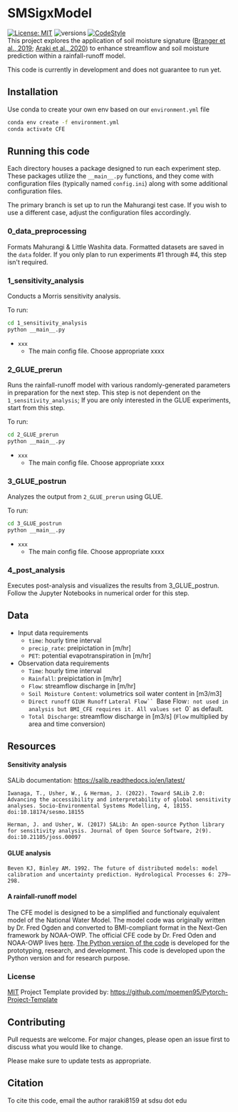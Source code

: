# SMSigxModel
[![License: MIT](https://img.shields.io/badge/License-MIT-yellow.svg)](https://opensource.org/licenses/MIT) ![versions](https://img.shields.io/pypi/pyversions/hydra-core.svg) [![CodeStyle](https://img.shields.io/badge/code%20style-Black-black)]()  
This project explores the application of soil moisture signature ([Branger et al., 2019](https://doi.org/10.1002/hyp.13645); [Araki et al., 2020](https://onlinelibrary.wiley.com/doi/full/10.1002/hyp.14553)) to enhance streamflow and soil moisture prediction within a rainfall-runoff model.

This code is currently in development and does not guarantee to run yet. 

## Installation
Use conda to create your own env based on our ```environment.yml``` file

```bash
conda env create -f environment.yml
conda activate CFE
```

## Running this code
Each directory houses a package designed to run each experiment step. These packages utilize the `__main__.py` functions, and they come with configuration files (typically named `config.ini`) along with some additional configuration files.

The primary branch is set up to run the Mahurangi test case. If you wish to use a different case, adjust the configuration files accordingly.

### 0_data_preprocessing
Formats Mahurangi & Little Washita data. Formatted datasets are saved in the `data` folder. If you only plan to run experiments #1 through #4, this step isn't required.

### 1_sensitivity_analysis
Conducts a Morris sensitivity analysis.

To run:
```bash
cd 1_sensitivity_analysis
python __main__.py
```

- ```xxx```
    - The main config file. Choose appropriate xxxx

### 2_GLUE_prerun
Runs the rainfall-runoff model with various randomly-generated parameters in preparation for the next step. This step is not dependent on the `1_sensitivity_analysis`; If you are only interested in the GLUE experiments, start from this step.  

To run:
```bash
cd 2_GLUE_prerun
python __main__.py
```

- ```xxx```
    - The main config file. Choose appropriate xxxx

### 3_GLUE_postrun 
Analyzes the output from `2_GLUE_prerun` using GLUE.

To run:
```bash
cd 3_GLUE_postrun
python __main__.py
```

- ```xxx```
    - The main config file. Choose appropriate xxxx

### 4_post_analysis
Executes post-analysis and visualizes the results from 3_GLUE_postrun. Follow the Jupyter Notebooks in numerical order for this step.

## Data
- Input data requirements
  - `time`: hourly time interval
  - `precip_rate`: preipictation in [m/hr]
  - `PET`: potential evapotranspiration in [m/hr]
- Observation data requirements
  - `Time`: hourly time interval
  - `Rainfall`: preipictation in [m/hr]
  - `Flow`: streamflow discharge in [m/hr]
  - `Soil Moisture Content`: volumetrics soil water content in [m3/m3]
  - `Direct runoff` `GIUH Runoff` `Lateral Flow`` `Base Flow`: not used in analysis but BMI_CFE requires it. All values set `0` as default. 
  - `Total Discharge`: streamflow discharge in [m3/s] (`Flow` multiplied by area and time conversion)

## Resources

#### Sensitivity analysis 
SALib documentation: https://salib.readthedocs.io/en/latest/

    Iwanaga, T., Usher, W., & Herman, J. (2022). Toward SALib 2.0: Advancing the accessibility and interpretability of global sensitivity analyses. Socio-Environmental Systems Modelling, 4, 18155. doi:10.18174/sesmo.18155

    Herman, J. and Usher, W. (2017) SALib: An open-source Python library for sensitivity analysis. Journal of Open Source Software, 2(9). doi:10.21105/joss.00097

#### GLUE analysis
    Beven KJ, Binley AM. 1992. The future of distributed models: model calibration and uncertainty prediction. Hydrological Processes 6: 279–298. 

#### A rainfall-runoff model
The CFE model is designed to be a simplified and functionaly equivalent model of the National Water Model. The model code was originally written by Dr. Fred Ogden and converted to BMI-compliant format in the Next-Gen framework by NOAA-OWP. The official CFE code by Dr. Fred Oden and NOAA-OWP lives [here](https://github.com/NOAA-OWP/cfe/).  [The Python version of the code](https://github.com/NWC-CUAHSI-Summer-Institute/cfe_py) is developed for the prototyping, research, and development. This code is developed upon the Python version and for research purpose. 

### License
[MIT](https://choosealicense.com/licenses/mit/)
Project Template provided by: https://github.com/moemen95/Pytorch-Project-Template

## Contributing

Pull requests are welcome. For major changes, please open an issue first
to discuss what you would like to change.

Please make sure to update tests as appropriate.

## Citation
To cite this code, email the author raraki8159 at sdsu dot edu